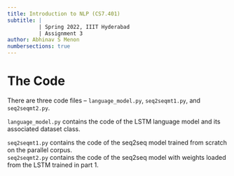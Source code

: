 ```yaml
---
title: Introduction to NLP (CS7.401)
subtitle: |
          | Spring 2022, IIIT Hyderabad
          | Assignment 3
author: Abhinav S Menon
numbersections: true
---
```


# The Code
There are three code files – `language_model.py`, `seq2seqmt1.py`, and `seq2seqmt2.py`.  

`language_model.py` contains the code of the LSTM language model and its associated dataset class.  

`seq2seqmt1.py` contains the code of the seq2seq model trained from scratch on the parallel corpus.  
`seq2seqmt2.py` contains the code of the seq2seq model with weights loaded from the LSTM trained in part 1.
